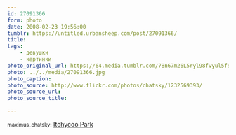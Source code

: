 ```yaml
---
id: 27091366
form: photo
date: 2008-02-23 19:56:00
tumblr: https://untitled.urbansheep.com/post/27091366/
title:
tags:
    - девушки
    - картинки
photo_original_url: https://64.media.tumblr.com/78n67m26L5ryl98fvyul5fSZ_500.jpg
photo: ../../media/27091366.jpg
photo_caption:
photo_source: http://www.flickr.com/photos/chatsky/1232569393/
photo_source_url:
photo_source_title:

---
```


<p><small>maximus_chatsky:</small> <a href="http://www.flickr.com/photos/chatsky/1232569393/">Itchycoo Park</a></p>
